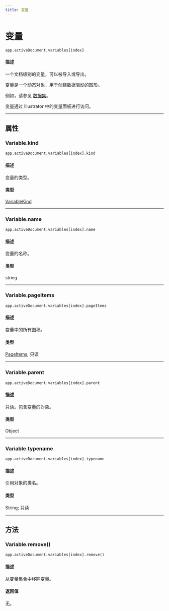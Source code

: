 ```yaml
---
title: 变量
---
```

# 变量

`app.activeDocument.variables[index]`

#### 描述

一个文档级别的变量，可以被导入或导出。

变量是一个动态对象，用于创建数据驱动的图形。

例如，请参见 [数据集](.././Dataset)。

变量通过 Illustrator 中的变量面板进行访问。

---

## 属性

### Variable.kind

`app.activeDocument.variables[index].kind`

#### 描述

变量的类型。

#### 类型

[VariableKind](../scripting-constants#variablekind)

---

### Variable.name

`app.activeDocument.variables[index].name`

#### 描述

变量的名称。

#### 类型

string

---

### Variable.pageItems

`app.activeDocument.variables[index].pageItems`

#### 描述

变量中的所有图稿。

#### 类型

[PageItems](.././PageItems); 只读

---

### Variable.parent

`app.activeDocument.variables[index].parent`

#### 描述

只读。包含变量的对象。

#### 类型

Object

---

### Variable.typename

`app.activeDocument.variables[index].typename`

#### 描述

引用对象的类名。

#### 类型

String; 只读

---

## 方法

### Variable.remove()

`app.activeDocument.variables[index].remove()`

#### 描述

从变量集合中移除变量。

#### 返回值

无。